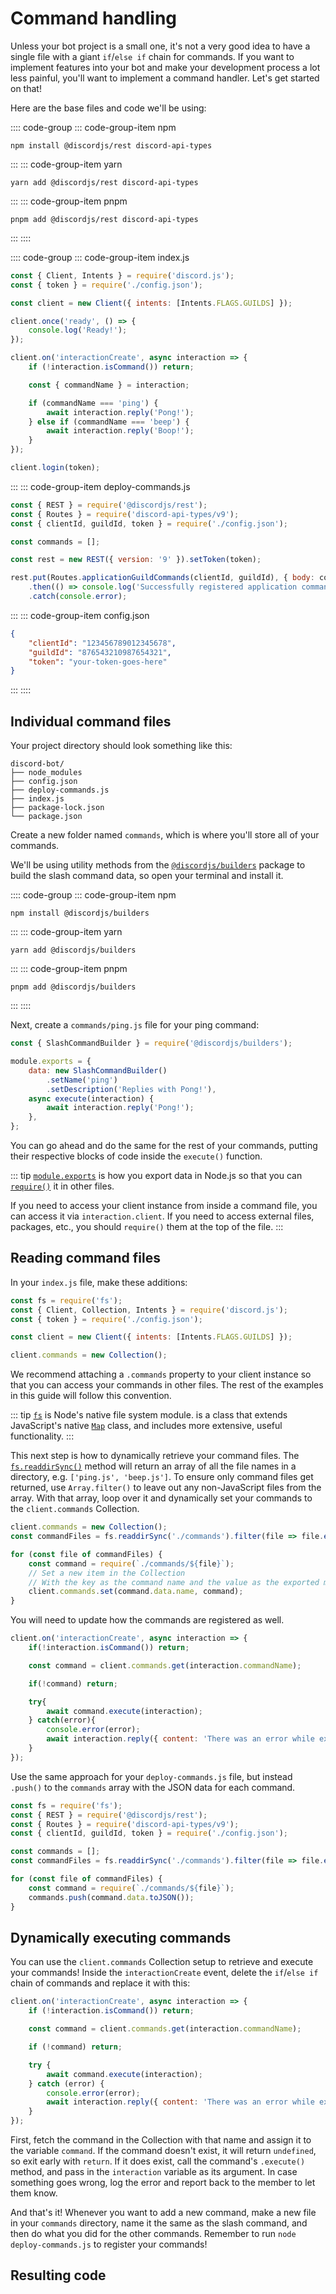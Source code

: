 # Command handling

Unless your bot project is a small one, it's not a very good idea to have a single file with a giant `if`/`else if` chain for commands. If you want to implement features into your bot and make your development process a lot less painful, you'll want to implement a command handler. Let's get started on that!

Here are the base files and code we'll be using:

:::: code-group
::: code-group-item npm
```sh:no-line-numbers
npm install @discordjs/rest discord-api-types
```
:::
::: code-group-item yarn
```sh:no-line-numbers
yarn add @discordjs/rest discord-api-types
```
:::
::: code-group-item pnpm
```sh:no-line-numbers
pnpm add @discordjs/rest discord-api-types
```
:::
::::

:::: code-group
::: code-group-item index.js
```js
const { Client, Intents } = require('discord.js');
const { token } = require('./config.json');

const client = new Client({ intents: [Intents.FLAGS.GUILDS] });

client.once('ready', () => {
	console.log('Ready!');
});

client.on('interactionCreate', async interaction => {
	if (!interaction.isCommand()) return;

	const { commandName } = interaction;

	if (commandName === 'ping') {
		await interaction.reply('Pong!');
	} else if (commandName === 'beep') {
		await interaction.reply('Boop!');
	}
});

client.login(token);
```
:::
::: code-group-item deploy-commands.js
```js
const { REST } = require('@discordjs/rest');
const { Routes } = require('discord-api-types/v9');
const { clientId, guildId, token } = require('./config.json');

const commands = [];

const rest = new REST({ version: '9' }).setToken(token);

rest.put(Routes.applicationGuildCommands(clientId, guildId), { body: commands })
	.then(() => console.log('Successfully registered application commands.'))
	.catch(console.error);
```
:::
::: code-group-item config.json
```json
{
	"clientId": "123456789012345678",
	"guildId": "876543210987654321",
	"token": "your-token-goes-here"
}
```
:::
::::

## Individual command files

Your project directory should look something like this:

```:no-line-numbers
discord-bot/
├── node_modules
├── config.json
├── deploy-commands.js
├── index.js
├── package-lock.json
└── package.json
```

Create a new folder named `commands`, which is where you'll store all of your commands.

We'll be using utility methods from the [`@discordjs/builders`](https://github.com/discordjs/discord.js/tree/main/packages/builders) package to build the slash command data, so open your terminal and install it.

:::: code-group
::: code-group-item npm
```sh:no-line-numbers
npm install @discordjs/builders
```
:::
::: code-group-item yarn
```sh:no-line-numbers
yarn add @discordjs/builders
```
:::
::: code-group-item pnpm
```sh:no-line-numbers
pnpm add @discordjs/builders
```
:::
::::

Next, create a `commands/ping.js` file for your ping command:

```js
const { SlashCommandBuilder } = require('@discordjs/builders');

module.exports = {
	data: new SlashCommandBuilder()
		.setName('ping')
		.setDescription('Replies with Pong!'),
	async execute(interaction) {
		await interaction.reply('Pong!');
	},
};
```

You can go ahead and do the same for the rest of your commands, putting their respective blocks of code inside the `execute()` function.

::: tip
[`module.exports`](https://nodejs.org/api/modules.html#modules_module_exports) is how you export data in Node.js so that you can [`require()`](https://nodejs.org/api/modules.html#modules_require_id) it in other files.

If you need to access your client instance from inside a command file, you can access it via `interaction.client`. If you need to access external files, packages, etc., you should `require()` them at the top of the file.
:::

## Reading command files

In your `index.js` file, make these additions:

```js {1-2,7}
const fs = require('fs');
const { Client, Collection, Intents } = require('discord.js');
const { token } = require('./config.json');

const client = new Client({ intents: [Intents.FLAGS.GUILDS] });

client.commands = new Collection();
```

We recommend attaching a `.commands` property to your client instance so that you can access your commands in other files. The rest of the examples in this guide will follow this convention.

::: tip
[`fs`](https://nodejs.org/api/fs.html) is Node's native file system module. <DocsLink section="collection" path="class/Collection" /> is a class that extends JavaScript's native [`Map`](https://developer.mozilla.org/en-US/docs/Web/JavaScript/Reference/Global_Objects/Map) class, and includes more extensive, useful functionality.
:::

This next step is how to dynamically retrieve your command files. The [`fs.readdirSync()`](https://nodejs.org/api/fs.html#fs_fs_readdirsync_path_options) method will return an array of all the file names in a directory, e.g. `['ping.js', 'beep.js']`. To ensure only command files get returned, use `Array.filter()` to leave out any non-JavaScript files from the array. With that array, loop over it and dynamically set your commands to the `client.commands` Collection.

```js {2,4-9}
client.commands = new Collection();
const commandFiles = fs.readdirSync('./commands').filter(file => file.endsWith('.js'));

for (const file of commandFiles) {
	const command = require(`./commands/${file}`);
	// Set a new item in the Collection
	// With the key as the command name and the value as the exported module
	client.commands.set(command.data.name, command);
}
```

You will need to update how the commands are registered as well. 
```js
client.on('interactionCreate', async interaction => {
    if(!interaction.isCommand()) return;

    const command = client.commands.get(interaction.commandName);

    if(!command) return;

    try{
        await command.execute(interaction);
    } catch(error){
        console.error(error);
        await interaction.reply({ content: 'There was an error while executing this command!', ephemeral: true });
    }
});
```

Use the same approach for your `deploy-commands.js` file, but instead `.push()` to the `commands` array with the JSON data for each command.

```js {1,7,9-12}
const fs = require('fs');
const { REST } = require('@discordjs/rest');
const { Routes } = require('discord-api-types/v9');
const { clientId, guildId, token } = require('./config.json');

const commands = [];
const commandFiles = fs.readdirSync('./commands').filter(file => file.endsWith('.js'));

for (const file of commandFiles) {
	const command = require(`./commands/${file}`);
	commands.push(command.data.toJSON());
}
```

## Dynamically executing commands

You can use the `client.commands` Collection setup to retrieve and execute your commands! Inside the `interactionCreate` event, delete the `if`/`else if` chain of commands and replace it with this:

```js {4-13}
client.on('interactionCreate', async interaction => {
	if (!interaction.isCommand()) return;

	const command = client.commands.get(interaction.commandName);

	if (!command) return;

	try {
		await command.execute(interaction);
	} catch (error) {
		console.error(error);
		await interaction.reply({ content: 'There was an error while executing this command!', ephemeral: true });
	}
});
```

First, fetch the command in the Collection with that name and assign it to the variable `command`. If the command doesn't exist, it will return `undefined`, so exit early with `return`. If it does exist, call the command's `.execute()` method, and pass in the `interaction` variable as its argument. In case something goes wrong, log the error and report back to the member to let them know.

And that's it! Whenever you want to add a new command, make a new file in your `commands` directory, name it the same as the slash command, and then do what you did for the other commands. Remember to run `node deploy-commands.js` to register your commands!

## Resulting code

<ResultingCode />
